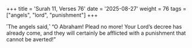 +++
title = 'Surah 11, Verses 76'
date = '2025-08-27'
weight = 76
tags = ["angels", "lord", "punishment"]
+++

˹The angels said,˺ “O Abraham! Plead no more! Your Lord’s decree has already come, and they will certainly be afflicted with a punishment that cannot be averted!”